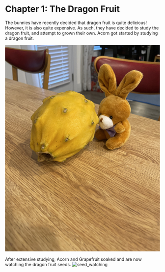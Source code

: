 # Chapter 1: The Dragon Fruit

The bunnies have recently decided that dragon fruit is quite delicious!
However, it is also quite expensive.
As such, they have decided to study the dragon fruit, and attempt to grown their own.
Acorn got started by studying a dragon fruit.

![fruit_study](pictures/image_1.jpg)
<div style="page-break-after: always;"></div>

After extensive studying, Acorn and Grapefruit soaked and are now watching the dragon fruit seeds.
![seed_watching](pictures/image_2.jpg)
<div style="page-break-after: always;"></div>


